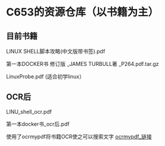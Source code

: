 # C653的资源仓库（以书籍为主）
## 目前书籍
LINUX SHELL脚本攻略(中文版带书签).pdf

第一本DOCKER书 修订版 _JAMES TURBULL著 _P264.pdf.tar.gz

LinuxProbe.pdf (适合初学linux）

## OCR后
LINU_shell_ocr.pdf

第一本docker书_ocr后.pdf

使用了ocrmypdf将书籍OCR使之可以搜索文字
[ocrmypdf_链接](https://github.com/jbarlow83/OCRmyPDF)
